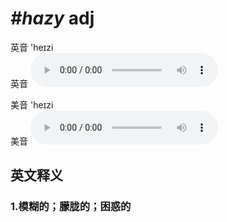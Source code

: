# ***\#hazy*** adj
英音 'heɪzi  
英音
<audio src="./media/hazy1_AAC.aac" controls="controls"></audio>

美音 'heɪzi  
美音
<audio src="./media/hazy2_AAC.aac" controls="controls"></audio>



  

英文释义
---
### 1.**模糊的；朦胧的；困惑的**  


